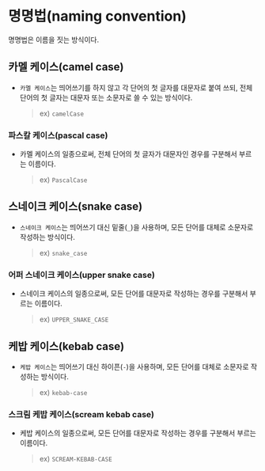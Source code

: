 # 명명법(naming convention)

명명법은 이름을 짓는 방식이다.

## 카멜 케이스(camel case)

- `카멜 케이스`는 띄어쓰기를 하지 않고 각 단어의 첫 글자를 대문자로 붙여 쓰되, 전체 단어의 첫 글자는 대문자 또는 소문자로 쓸 수 있는 방식이다.
  > ex) `camelCase`

### 파스칼 케이스(pascal case)

- 카멜 케이스의 일종으로써, 전체 단어의 첫 글자가 대문자인 경우를 구분해서 부르는 이름이다.
  > ex) `PascalCase`

## 스네이크 케이스(snake case)

- `스네이크 케이스`는 띄어쓰기 대신 밑줄(`_`)을 사용하며, 모든 단어를 대체로 소문자로 작성하는 방식이다.
  > ex) `snake_case`

### 어퍼 스네이크 케이스(upper snake case)

- 스네이크 케이스의 일종으로써, 모든 단어를 대문자로 작성하는 경우를 구분해서 부르는 이름이다.
  > ex) `UPPER_SNAKE_CASE`

## 케밥 케이스(kebab case)

- `케밥 케이스`는 띄어쓰기 대신 하이픈(`-`)을 사용하며, 모든 단어를 대체로 소문자로 작성하는 방식이다.
  > ex) `kebab-case`

### 스크림 케밥 케이스(scream kebab case)

- 케밥 케이스의 일종으로써, 모든 단어를 대문자로 작성하는 경우를 구분해서 부르는 이름이다.
  > ex) `SCREAM-KEBAB-CASE`
